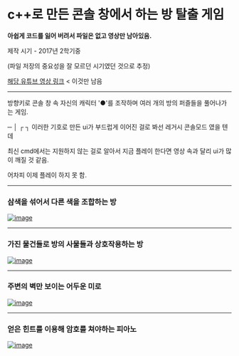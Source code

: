 # c++로 만든 콘솔 창에서 하는 방 탈출 게임
**아쉽게 코드를 잃어 버려서 파일은 없고 영상만 남아있음.**

제작 시기 - 2017년 2학기중

(파일 저장의 중요성을 잘 모르던 시기였던 것으로 추정)

[해당 유튜브 영상 링크](https://youtu.be/HgVSurZjVXg?si=xd2uJDw7MvaZXQqN)
< 이것만 남음

---

방향키로 콘솔 창 속 자신의 캐릭터 '●'를 조작하며 여러 개의 방의 퍼즐들을 풀어나가는 게임.

─ │ ┌ ┐ 이러한 기호로 만든 ui가 부드럽게 이어진 걸로 봐선 레거시 콘솔모드 였을 텐데

최신 cmd에서는 지원하지 않는 걸로 알아서 지금 플레이 한다면 영상 속과 달리 ui가 많이 깨질 것 같음.

어차피 이제 플레이 하지 못 함.

---

### 삼색을 섞어서 다른 색을 조합하는 방

[![image](https://github.com/jsj3318/CmdEscapeGame/assets/168888761/0deb649f-39dc-4eff-91b4-c23e83cf77a9)](https://youtu.be/HgVSurZjVXg?si=xQczAuq2XUIXvhCc)

---

### 가진 물건들로 방의 사물들과 상호작용하는 방

[![image](https://github.com/jsj3318/CmdEscapeGame/assets/168888761/5956575f-944f-4050-947e-4af2775fb1d1)](https://youtu.be/HgVSurZjVXg?si=xQczAuq2XUIXvhCc)

---

### 주변의 벽만 보이는 어두운 미로

[![image](https://github.com/jsj3318/CmdEscapeGame/assets/168888761/ca93e626-d1ff-4847-a53a-00773bb617e6)](https://youtu.be/HgVSurZjVXg?si=xQczAuq2XUIXvhCc)

---

### 얻은 힌트를 이용해 암호를 쳐야하는 피아노

[![image](https://github.com/jsj3318/CmdEscapeGame/assets/168888761/5fa4a5f1-191a-40ec-9fe3-74c3186f1b36)](https://youtu.be/HgVSurZjVXg?si=xQczAuq2XUIXvhCc)

